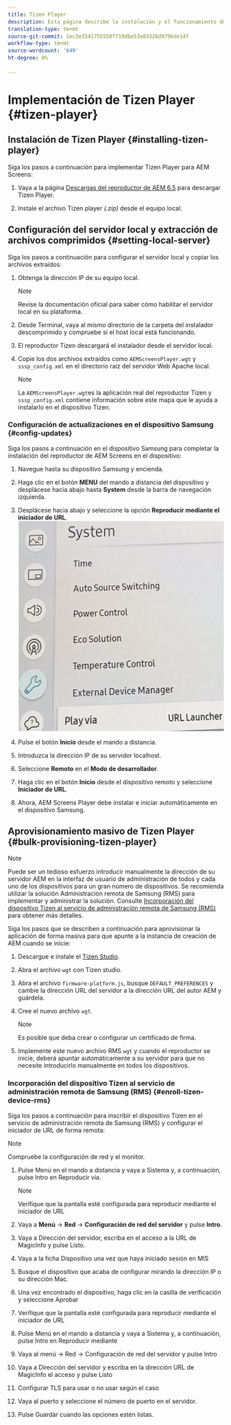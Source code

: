 ```yaml
---
title: Tizen Player
description: Esta página describe la instalación y el funcionamiento de Tizen Player.
translation-type: tm+mt
source-git-commit: 1ec3e3541755550f719dbe53e83326d9796de14f
workflow-type: tm+mt
source-wordcount: '649'
ht-degree: 0%

---
```



# Implementación de Tizen Player {#tizen-player}

## Instalación de Tizen Player {#installing-tizen-player}

Siga los pasos a continuación para implementar Tizen Player para AEM Screens:

1. Vaya a la página [Descargas del reproductor de AEM 6.5](https://download.macromedia.com/screens/) para descargar Tizen Player.

1. Instale el archivo Tizen player *(.zip)* desde el equipo local.

## Configuración del servidor local y extracción de archivos comprimidos {#setting-local-server}

Siga los pasos a continuación para configurar el servidor local y copiar los archivos extraídos:

1. Obtenga la dirección IP de su equipo local.
   >[!NOTE]
   >Revise la documentación oficial para saber cómo habilitar el servidor local en su plataforma.

1. Desde Terminal, vaya al mismo directorio de la carpeta del instalador descomprimido y compruebe si el host local está funcionando.

1. El reproductor Tizen descargará el instalador desde el servidor local.

1. Copie los dos archivos extraídos como `AEMScreensPlayer.wgt` y `sssp_config.xml` en el directorio raíz del servidor Web Apache local.

   >[!NOTE]
   >La `AEMScreensPlayer.wgt`es la aplicación real del reproductor Tizen y `sssp_config.xml` contiene información sobre este mapa que le ayuda a instalarlo en el dispositivo Tizen.

### Configuración de actualizaciones en el dispositivo Samsung {#config-updates}

Siga los pasos a continuación en el dispositivo Samsung para completar la instalación del reproductor de AEM Screens en el dispositivo:

1. Navegue hasta su dispositivo Samsung y encienda.

1. Haga clic en el botón **MENU** del mando a distancia del dispositivo y desplácese hacia abajo hasta **System** desde la barra de navegación izquierda.

1. Desplácese hacia abajo y seleccione la opción **Reproducir mediante el iniciador de URL**.
   ![image](/help/user-guide/assets/tizen/url-launcher.png)

1. Pulse el botón **Inicio** desde el mando a distancia.

1. Introduzca la dirección IP de su servidor localhost.

1. Seleccione **Remoto** en el **Modo de desarrollador**.

1. Haga clic en el botón **Inicio** desde el dispositivo remoto y seleccione **Iniciador de URL**.

1. Ahora, AEM Screens Player debe instalar e iniciar automáticamente en el dispositivo Samsung.

## Aprovisionamiento masivo de Tizen Player {#bulk-provisioning-tizen-player}

>[!NOTE]
>Puede ser un tedioso esfuerzo introducir manualmente la dirección de su servidor AEM en la interfaz de usuario de administración de todos y cada uno de los dispositivos para un gran número de dispositivos. Se recomienda utilizar la solución Administración remota de Samsung (RMS) para implementar y administrar la solución. Consulte [Incorporación del dispositivo Tizen al servicio de administración remota de Samsung (RMS)](#enroll-tizen-device-rm) para obtener más detalles.

Siga los pasos que se describen a continuación para aprovisionar la aplicación de forma masiva para que apunte a la instancia de creación de AEM cuando se inicie:

1. Descargue e instale el [Tizen Studio](https://developer.tizen.org/development/tizen-studio/download).
1. Abra el archivo `wgt` con Tizen studio.
1. Abra el archivo `firmware-platform.js`, busque `DEFAULT_PREFERENCES` y cambie la dirección URL del servidor a la dirección URL del autor AEM y guárdela.
1. Cree el nuevo archivo `wgt`.

   >[!NOTE]
   >Es posible que deba crear o configurar un certificado de firma.

1. Implemente este nuevo archivo RMS `wgt` y cuando el reproductor se inicie, deberá apuntar automáticamente a su servidor para que no necesite introducirlo manualmente en todos los dispositivos.

### Incorporación del dispositivo Tizen al servicio de administración remota de Samsung (RMS) {#enroll-tizen-device-rms}

Siga los pasos a continuación para inscribir el dispositivo Tizen en el servicio de administración remota de Samsung (RMS) y configurar el iniciador de URL de forma remota:

>[!NOTE]
>Compruebe la configuración de red y el monitor.

1. Pulse Menú en el mando a distancia y vaya a Sistema y, a continuación, pulse Intro en Reproducir vía.

   >[!NOTE]
   >Verifique que la pantalla esté configurada para reproducir mediante el iniciador de URL
1. Vaya a **Menú** -> **Red** -> **Configuración de red del servidor** y pulse **Intro**.

1. Vaya a Dirección del servidor, escriba en el acceso a la URL de MagicInfo y pulse Listo.

1. Vaya a la ficha Dispositivo una vez que haya iniciado sesión en MIS
1. Busque el dispositivo que acaba de configurar mirando la dirección IP o su dirección Mac.
1. Una vez encontrado el dispositivo, haga clic en la casilla de verificación y seleccione Aprobar
1. Verifique que la pantalla esté configurada para reproducir mediante el iniciador de URL
1. Pulse Menú en el mando a distancia y vaya a Sistema y, a continuación, pulse Intro en Reproducir mediante
1. Vaya al menú -> Red -> Configuración de red del servidor y pulse Intro
1. Vaya a Dirección del servidor y escriba en la dirección URL de MagicInfo el acceso y pulse Listo
1. Configurar TLS para usar o no usar según el caso
1. Vaya al puerto y seleccione el número de puerto en el servidor.
1. Pulse Guardar cuando las opciones estén listas.




